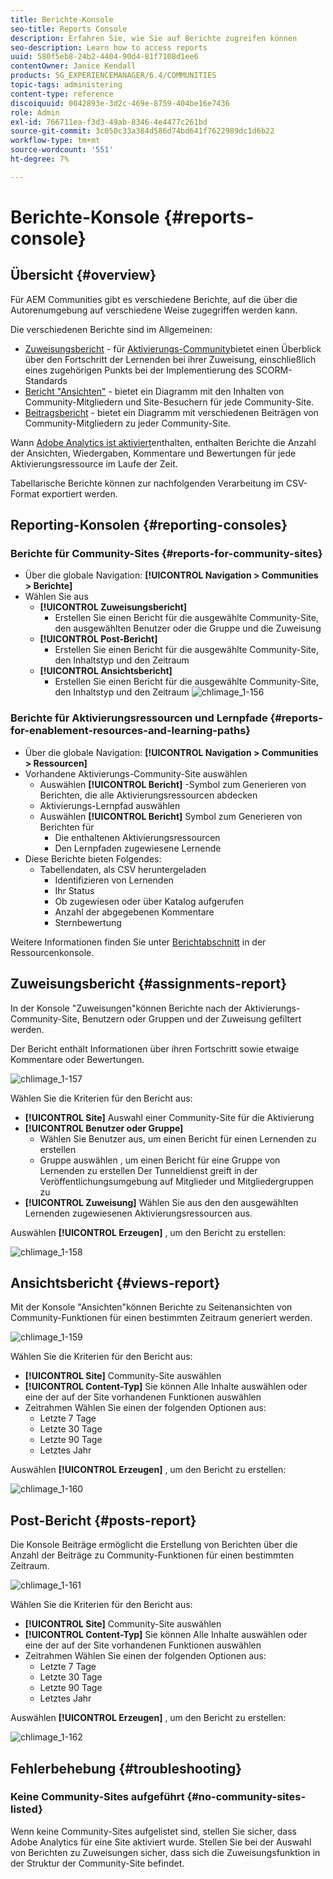 ```yaml
---
title: Berichte-Konsole
seo-title: Reports Console
description: Erfahren Sie, wie Sie auf Berichte zugreifen können
seo-description: Learn how to access reports
uuid: 580f5eb8-24b2-4404-90d4-81f7108d1ee6
contentOwner: Janice Kendall
products: SG_EXPERIENCEMANAGER/6.4/COMMUNITIES
topic-tags: administering
content-type: reference
discoiquuid: 0042893e-3d2c-469e-8759-404be16e7436
role: Admin
exl-id: 766711ea-f3d3-49ab-8346-4e4477c261bd
source-git-commit: 3c050c33a384d586d74bd641f7622989dc1d6b22
workflow-type: tm+mt
source-wordcount: '551'
ht-degree: 7%

---
```


# Berichte-Konsole {#reports-console}

## Übersicht {#overview}

Für AEM Communities gibt es verschiedene Berichte, auf die über die Autorenumgebung auf verschiedene Weise zugegriffen werden kann.

Die verschiedenen Berichte sind im Allgemeinen:

* [Zuweisungsbericht](#assignments-report) - für [Aktivierungs-Community](overview.md#enablement-community)bietet einen Überblick über den Fortschritt der Lernenden bei ihrer Zuweisung, einschließlich eines zugehörigen Punkts bei der Implementierung des SCORM-Standards
* [Bericht &quot;Ansichten&quot;](#views-report) - bietet ein Diagramm mit den Inhalten von Community-Mitgliedern und Site-Besuchern für jede Community-Site.
* [Beitragsbericht](#posts-report) - bietet ein Diagramm mit verschiedenen Beiträgen von Community-Mitgliedern zu jeder Community-Site.

Wann [Adobe Analytics ist aktiviert](sites-console.md#analytics)enthalten, enthalten Berichte die Anzahl der Ansichten, Wiedergaben, Kommentare und Bewertungen für jede Aktivierungsressource im Laufe der Zeit.

Tabellarische Berichte können zur nachfolgenden Verarbeitung im CSV-Format exportiert werden.

## Reporting-Konsolen {#reporting-consoles}

### Berichte für Community-Sites {#reports-for-community-sites}

* Über die globale Navigation: **[!UICONTROL Navigation > Communities > Berichte]**
* Wählen Sie aus
   * **[!UICONTROL Zuweisungsbericht]**
      * Erstellen Sie einen Bericht für die ausgewählte Community-Site, den ausgewählten Benutzer oder die Gruppe und die Zuweisung
   * **[!UICONTROL Post-Bericht]**
      * Erstellen Sie einen Bericht für die ausgewählte Community-Site, den Inhaltstyp und den Zeitraum
   * **[!UICONTROL Ansichtsbericht]**
      * Erstellen Sie einen Bericht für die ausgewählte Community-Site, den Inhaltstyp und den Zeitraum
         ![chlimage_1-156](assets/chlimage_1-156.png)

### Berichte für Aktivierungsressourcen und Lernpfade {#reports-for-enablement-resources-and-learning-paths}

* Über die globale Navigation: **[!UICONTROL Navigation > Communities > Ressourcen]**
* Vorhandene Aktivierungs-Community-Site auswählen
   * Auswählen **[!UICONTROL Bericht]** -Symbol zum Generieren von Berichten, die alle Aktivierungsressourcen abdecken
   * Aktivierungs-Lernpfad auswählen
   * Auswählen **[!UICONTROL Bericht]** Symbol zum Generieren von Berichten für
      * Die enthaltenen Aktivierungsressourcen
      * Den Lernpfaden zugewiesene Lernende
* Diese Berichte bieten Folgendes:
   * Tabellendaten, als CSV heruntergeladen
      * Identifizieren von Lernenden
      * Ihr Status
      * Ob zugewiesen oder über Katalog aufgerufen
      * Anzahl der abgegebenen Kommentare
      * Sternbewertung

Weitere Informationen finden Sie unter [Berichtabschnitt](resources.md#report) in der Ressourcenkonsole.

## Zuweisungsbericht {#assignments-report}

In der Konsole &quot;Zuweisungen&quot;können Berichte nach der Aktivierungs-Community-Site, Benutzern oder Gruppen und der Zuweisung gefiltert werden.

Der Bericht enthält Informationen über ihren Fortschritt sowie etwaige Kommentare oder Bewertungen.

![chlimage_1-157](assets/chlimage_1-157.png)

Wählen Sie die Kriterien für den Bericht aus:

* **[!UICONTROL Site]**
Auswahl einer Community-Site für die Aktivierung
* **[!UICONTROL Benutzer oder Gruppe]**
   * Wählen Sie Benutzer aus, um einen Bericht für einen Lernenden zu erstellen
   * Gruppe auswählen , um einen Bericht für eine Gruppe von Lernenden zu erstellen Der Tunneldienst greift in der Veröffentlichungsumgebung auf Mitglieder und Mitgliedergruppen zu
* **[!UICONTROL Zuweisung]**
Wählen Sie aus den den ausgewählten Lernenden zugewiesenen Aktivierungsressourcen aus.

Auswählen **[!UICONTROL Erzeugen]** , um den Bericht zu erstellen:

![chlimage_1-158](assets/chlimage_1-158.png)

## Ansichtsbericht {#views-report}

Mit der Konsole &quot;Ansichten&quot;können Berichte zu Seitenansichten von Community-Funktionen für einen bestimmten Zeitraum generiert werden.

![chlimage_1-159](assets/chlimage_1-159.png)

Wählen Sie die Kriterien für den Bericht aus:

* **[!UICONTROL Site]**
Community-Site auswählen
* **[!UICONTROL Content-Typ]**
Sie können Alle Inhalte auswählen oder eine der auf der Site vorhandenen Funktionen auswählen
* Zeitrahmen Wählen Sie einen der folgenden Optionen aus:
   * Letzte 7 Tage
   * Letzte 30 Tage
   * Letzte 90 Tage
   * Letztes Jahr

Auswählen **[!UICONTROL Erzeugen]** , um den Bericht zu erstellen:

![chlimage_1-160](assets/chlimage_1-160.png)

## Post-Bericht {#posts-report}

Die Konsole Beiträge ermöglicht die Erstellung von Berichten über die Anzahl der Beiträge zu Community-Funktionen für einen bestimmten Zeitraum.

![chlimage_1-161](assets/chlimage_1-161.png)

Wählen Sie die Kriterien für den Bericht aus:

* **[!UICONTROL Site]**
Community-Site auswählen
* **[!UICONTROL Content-Typ]**
Sie können Alle Inhalte auswählen oder eine der auf der Site vorhandenen Funktionen auswählen
* Zeitrahmen Wählen Sie einen der folgenden Optionen aus:
   * Letzte 7 Tage
   * Letzte 30 Tage
   * Letzte 90 Tage
   * Letztes Jahr

Auswählen **[!UICONTROL Erzeugen]** , um den Bericht zu erstellen:

![chlimage_1-162](assets/chlimage_1-162.png)

## Fehlerbehebung {#troubleshooting}

### Keine Community-Sites aufgeführt {#no-community-sites-listed}

Wenn keine Community-Sites aufgelistet sind, stellen Sie sicher, dass Adobe Analytics für eine Site aktiviert wurde. Stellen Sie bei der Auswahl von Berichten zu Zuweisungen sicher, dass sich die Zuweisungsfunktion in der Struktur der Community-Site befindet.
